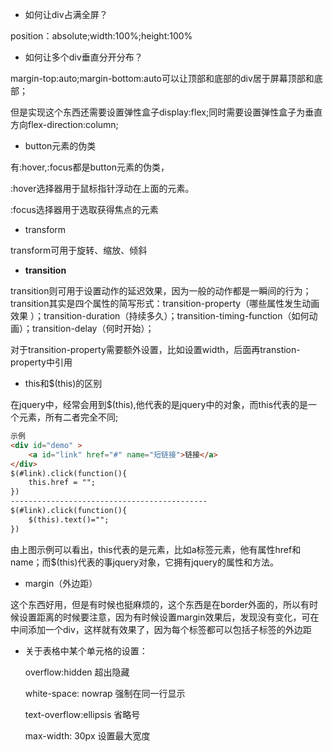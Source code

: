- 如何让div占满全屏？

position：absolute;width:100%;height:100%

- 如何让多个div垂直分开分布？

margin-top:auto;margin-bottom:auto可以让顶部和底部的div居于屏幕顶部和底部；

但是实现这个东西还需要设置弹性盒子display:flex;同时需要设置弹性盒子为垂直方向flex-direction:column;

- button元素的伪类

有:hover,:focus都是button元素的伪类，

:hover选择器用于鼠标指针浮动在上面的元素。

:focus选择器用于选取获得焦点的元素

- transform

transform可用于旋转、缩放、倾斜

- **transition**

transition则可用于设置动作的延迟效果，因为一般的动作都是一瞬间的行为；transition其实是四个属性的简写形式：transition-property（哪些属性发生动画效果 ）；transition-duration（持续多久）；transition-timing-function（如何动画）；transition-delay（何时开始）；

对于transition-property需要额外设置，比如设置width，后面再transtion-property中引用

- this和$(this)的区别

在jquery中，经常会用到$(this),他代表的是jquery中的对象，而this代表的是一个元素，所有二者完全不同;

```html
示例
<div id="demo" >
	<a id="link" href="#" name="短链接">链接</a>
</div>
$(#link).click(function(){
	this.href = "";
})
--------------------------------------------
$(#link).click(function(){
	$(this).text()="";
})
```

由上图示例可以看出，this代表的是元素，比如a标签元素，他有属性href和name；而$(this)代表的事jquery对象，它拥有jquery的属性和方法。

- margin（外边距）

这个东西好用，但是有时候也挺麻烦的，这个东西是在border外面的，所以有时候设置距离的时候要注意，因为有时候设置margin效果后，发现没有变化，可在中间添加一个div，这样就有效果了，因为每个标签都可以包括子标签的外边距

- 关于表格中某个单元格的设置：

  overflow:hidden	超出隐藏

  white-space: nowrap	强制在同一行显示

  text-overflow:ellipsis	省略号

  max-width: 30px   设置最大宽度

